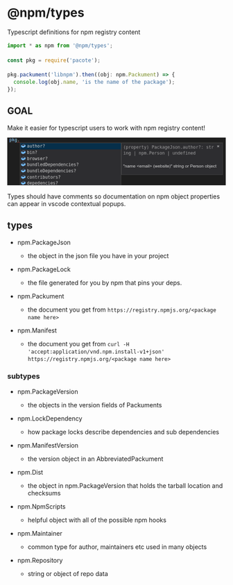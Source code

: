 # @npm/types

Typescript definitions for npm registry content

```typescript
import * as npm from '@npm/types';

const pkg = require('pacote');

pkg.packument('libnpm').then((obj: npm.Packument) => {
  console.log(obj.name, 'is the name of the package');
});

```

## GOAL

Make it easier for typescript users to work with npm registry content! 

![vscode tooltip screenshot](./docs/tool-tip.png)

Types should have comments so documentation on npm object properties can appear in vscode contextual popups.

## types

- npm.PackageJson
    - the object in the json file you have in your project

- npm.PackageLock
    - the file generated for you by npm that pins your deps.

- npm.Packument
    - the document you get from `https://registry.npmjs.org/<package name here>`

- npm.Manifest
    - the document you get from `curl -H 'accept:application/vnd.npm.install-v1+json' https://registry.npmjs.org/<package name here>`

### subtypes


- npm.PackageVersion
    - the objects in the version fields of Packuments

- npm.LockDependency
    - how package locks describe dependencies and sub dependencies

- npm.ManifestVersion  
    - the version object in an AbbreviatedPackument

- npm.Dist
    - the object in npm.PackageVersion that holds the tarball location and checksums

- npm.NpmScripts
    - helpful object with all of the possible npm hooks

- npm.Maintainer
    - common type for author, maintainers etc used in many objects

- npm.Repository
    - string or object of repo data
